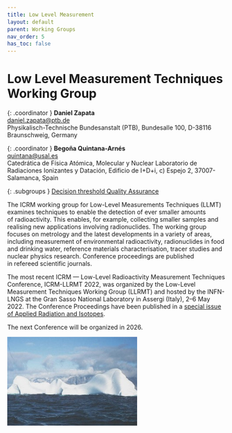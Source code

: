 ```yaml
---
title: Low Level Measurement
layout: default
parent: Working Groups
nav_order: 5
has_toc: false
---
```


# Low Level Measurement Techniques Working Group

{: .coordinator }
**Daniel Zapata**\
<daniel.zapata@ptb.de>\
Physikalisch-Technische Bundesanstalt (PTB), Bundesalle 100, D-38116
Braunschweig, Germany

{: .coordinator }
**Begoña Quintana-Arnés**\
<quintana@usal.es>\
Catedrática de Física Atómica, Molecular y Nuclear Laboratorio de Radiaciones
Ionizantes y Datación, Edificio de I+D+i, c) Espejo 2, 37007-Salamanca, Spain

{: .subgroups }
[Decision threshold Quality Assurance](./decision-threshold.html)

The ICRM working group for Low-Level Measurements Techniques (LLMT) examines
techniques to enable the detection of ever smaller amounts of radioactivity.
This enables, for example, collecting smaller samples and realising new
applications involving radionuclides. The working group focuses on metrology and
the latest developments in a variety of areas, including measurement of
environmental radioactivity, radionuclides in food and drinking water, reference
materials characterisation, tracer studies and nuclear physics research.
Conference proceedings are published in refereed scientific journals.

The most recent ICRM — Low-Level Radioactivity Measurement Techniques
Conference, ICRM-LLRMT 2022, was organized by the Low-Level Measurement
Techniques Working Group (LLRMT) and hosted by the INFN-LNGS at the Gran Sasso
National Laboratory in Assergi (Italy), 2–6 May 2022. The Conference Proceedings
have been published in a [special issue of Applied Radiation and
Isotopes](https://www.sciencedirect.com/journal/applied-radiation-and-isotopes/vol/194/suppl/C#article-36).

The next Conference will be organized in 2026.

![Iceberg](./images/iceberg.jpg)
